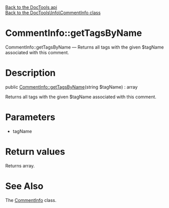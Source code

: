 [Back to the DocTools api](https://github.com/lingtalfi/DocTools/blob/master/doc/api/DocTools.md)<br>
[Back to the DocTools\Info\CommentInfo class](https://github.com/lingtalfi/DocTools/blob/master/doc/api/DocTools/Info/CommentInfo.md)


CommentInfo::getTagsByName
================



CommentInfo::getTagsByName — Returns all tags with the given $tagName associated with this comment.




Description
================


public [CommentInfo::getTagsByName](https://github.com/lingtalfi/DocTools/blob/master/doc/api/DocTools/Info/CommentInfo/getTagsByName.md)(string $tagName) : array




Returns all tags with the given $tagName associated with this comment.




Parameters
================


- tagName

    


Return values
================

Returns array.







See Also
================

The [CommentInfo](https://github.com/lingtalfi/DocTools/blob/master/doc/api/DocTools/Info/CommentInfo.md) class.
